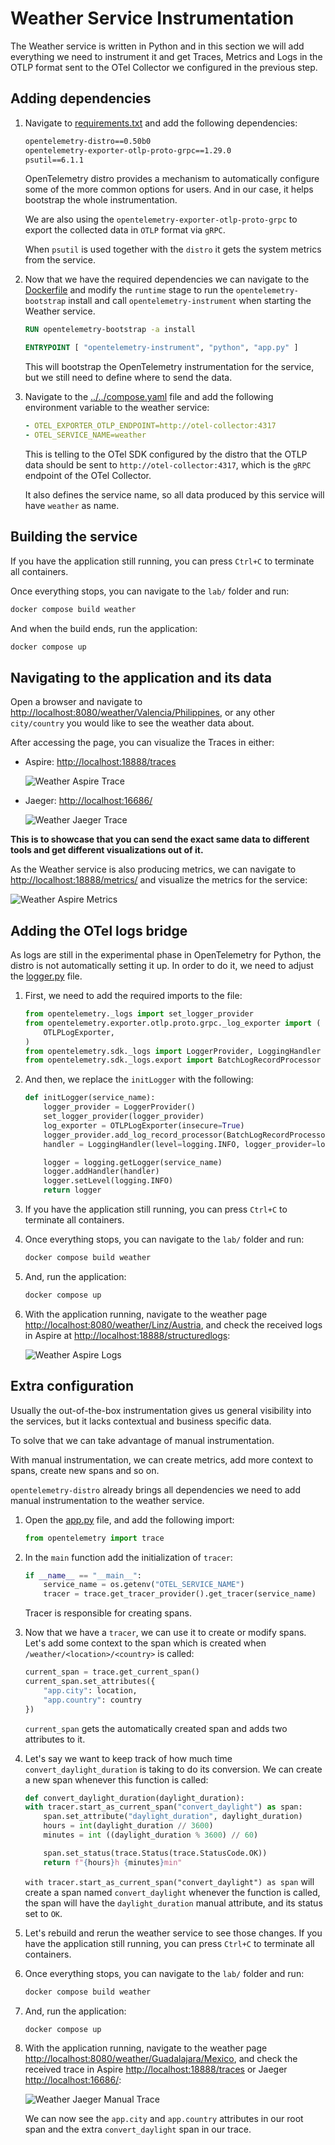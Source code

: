 # Weather Service Instrumentation

The Weather service is written in Python and in this section we will
add everything we need to instrument it and get Traces, Metrics and Logs
in the OTLP format sent to the OTel Collector we configured in the previous
step.

## Adding dependencies

1. Navigate to [requirements.txt](requirements.txt) and add the following dependencies:

    ```txt
    opentelemetry-distro==0.50b0
    opentelemetry-exporter-otlp-proto-grpc==1.29.0
    psutil==6.1.1
    ```

    OpenTelemetry distro provides a mechanism to automatically configure some of the more
    common options for users. And in our case, it helps bootstrap the whole instrumentation.

    We are also using the `opentelemetry-exporter-otlp-proto-grpc` to export the collected
    data in `OTLP` format via `gRPC`.

    When `psutil` is used together with the `distro` it gets the system metrics
    from the service.

1. Now that we have the required dependencies we can navigate to the
[Dockerfile](Dockerfile#L33) and modify the `runtime` stage to run the
`opentelemetry-bootstrap` install and call `opentelemetry-instrument` when
starting the Weather service.

    ```dockerfile
    RUN opentelemetry-bootstrap -a install

    ENTRYPOINT [ "opentelemetry-instrument", "python", "app.py" ]
    ```

    This will bootstrap the OpenTelemetry instrumentation for the service, but we still
    need to define where to send the data.

1. Navigate to the [../../compose.yaml](../../compose.yaml) file and add the following
environment variable to the weather service:

    ```yaml
    - OTEL_EXPORTER_OTLP_ENDPOINT=http://otel-collector:4317
    - OTEL_SERVICE_NAME=weather
    ```

    This is telling to the OTel SDK configured by the distro that the OTLP data should be
    sent to `http://otel-collector:4317`, which is the `gRPC` endpoint of the OTel Collector.

    It also defines the service name, so all data produced by this service will have `weather`
    as name.

## Building the service

If you have the application still running, you can press `Ctrl+C` to terminate all containers.

Once everything stops, you can navigate to the `lab/` folder and run:

```sh
docker compose build weather
```

And when the build ends, run the application:

```sh
docker compose up
```

## Navigating to the application and its data

Open a browser and navigate to <http://localhost:8080/weather/Valencia/Philippines>, or any
other `city/country` you would like to see the weather data about.

After accessing the page, you can visualize the Traces in either:

- Aspire: <http://localhost:18888/traces>

    ![Weather Aspire Trace](../../../resources/images/weather-aspire_trace.png)

- Jaeger: <http://localhost:16686/>

    ![Weather Jaeger Trace](../../../resources/images/weather-jaeger_trace.png)

**This is to showcase that you can send the exact same data to different tools and get different
visualizations out of it.**

As the Weather service is also producing metrics, we can navigate to <http://localhost:18888/metrics/>
and visualize the metrics for the service:

![Weather Aspire Metrics](../../../resources/images/weather-aspire_metrics.png)

## Adding the OTel logs bridge

As logs are still in the experimental phase in OpenTelemetry for Python, the distro is not automatically
setting it up. In order to do it, we need to adjust the [logger.py](logger.py) file.

1. First, we need to add the required imports to the file:

    ```python
    from opentelemetry._logs import set_logger_provider
    from opentelemetry.exporter.otlp.proto.grpc._log_exporter import (
        OTLPLogExporter,
    )
    from opentelemetry.sdk._logs import LoggerProvider, LoggingHandler
    from opentelemetry.sdk._logs.export import BatchLogRecordProcessor
    ```

1. And then, we replace the `initLogger` with the following:

    ```python
    def initLogger(service_name):
        logger_provider = LoggerProvider()
        set_logger_provider(logger_provider)
        log_exporter = OTLPLogExporter(insecure=True)
        logger_provider.add_log_record_processor(BatchLogRecordProcessor(log_exporter))
        handler = LoggingHandler(level=logging.INFO, logger_provider=logger_provider)

        logger = logging.getLogger(service_name)
        logger.addHandler(handler)
        logger.setLevel(logging.INFO)
        return logger
    ```

1. If you have the application still running, you can press `Ctrl+C` to terminate all containers.

1. Once everything stops, you can navigate to the `lab/` folder and run:

    ```sh
    docker compose build weather
    ```

1. And, run the application:

    ```sh
    docker compose up
    ```

1. With the application running, navigate to the weather page <http://localhost:8080/weather/Linz/Austria>,
and check the received logs in Aspire at <http://localhost:18888/structuredlogs>:

    ![Weather Aspire Logs](../../../resources/images/weather-aspire_logs.png)

## Extra configuration

Usually the out-of-the-box instrumentation gives us general visibility into the services, but it
lacks contextual and business specific data.

To solve that we can take advantage of manual instrumentation.

With manual instrumentation, we can create metrics, add more context to spans, create new spans and so on.

`opentelemetry-distro` already brings all dependencies we need to add manual instrumentation
to the weather service.

1. Open the [app.py](app.py) file, and add the following import:

    ```python
    from opentelemetry import trace
    ```

1. In the `main` function add the initialization of `tracer`:

    ```python
    if __name__ == "__main__":
        service_name = os.getenv("OTEL_SERVICE_NAME")
        tracer = trace.get_tracer_provider().get_tracer(service_name)
    ```

    Tracer is responsible for creating spans.

1. Now that we have a `tracer`, we can use it to create or modify spans. Let's add some
context to the span which is created when `/weather/<location>/<country>` is called:

    ```python
    current_span = trace.get_current_span()
    current_span.set_attributes({
        "app.city": location,
        "app.country": country
    })
    ```

    `current_span` gets the automatically created span and adds two attributes to it.

1. Let's say we want to keep track of how much time `convert_daylight_duration` is taking to
do its conversion. We can create a new span whenever this function is called:

    ```python
    def convert_daylight_duration(daylight_duration):
    with tracer.start_as_current_span("convert_daylight") as span:
        span.set_attribute("daylight_duration", daylight_duration)
        hours = int(daylight_duration // 3600)
        minutes = int ((daylight_duration % 3600) // 60)

        span.set_status(trace.Status(trace.StatusCode.OK))
        return f"{hours}h {minutes}min"
    ```

    `with tracer.start_as_current_span("convert_daylight") as span` will create a span
    named `convert_daylight` whenever the function is called, the span will have the
    `daylight_duration` manual attribute, and its status set to `OK`.

1. Let's rebuild and rerun the weather service to see those changes. If you have the application
still running, you can press `Ctrl+C` to terminate all containers.

1. Once everything stops, you can navigate to the `lab/` folder and run:

    ```sh
    docker compose build weather
    ```

1. And, run the application:

    ```sh
    docker compose up
    ```

1. With the application running, navigate to the weather page <http://localhost:8080/weather/Guadalajara/Mexico>,
and check the received trace in Aspire <http://localhost:18888/traces> or Jaeger <http://localhost:16686/>:

    ![Weather Jaeger Manual Trace](../../../resources/images/weather-jaeger_manual_trace.png)

    We can now see the `app.city` and `app.country` attributes in our root span and the extra `convert_daylight`
    span in our trace.
